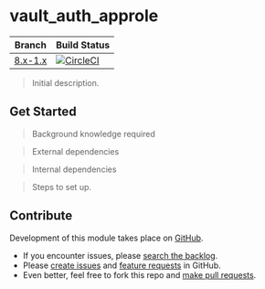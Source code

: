 # vault_auth_approle

| Branch | Build Status |
| ------ | ------------ |
| [8.x-1.x](https://www.drupal.org/project/vault_auth_approle/releases/8.x-1.x-dev) | [![CircleCI](https://img.shields.io/circleci/project/github/nicksantamaria/drupal-vault_auth_approle/8.x-1.x.svg?style=for-the-badge)](https://circleci.com/gh/nicksantamaria/drupal-vault_auth_approle/tree/8.x-1.x) |

>Initial description.

## Get Started

> Background knowledge required

> External dependencies

> Internal dependencies

> Steps to set up.

## Contribute

Development of this module takes place on [GitHub](https://github.com/nicksantamaria/drupal-vault_auth_approle).

* If you encounter issues, please [search the backlog](https://github.com/nicksantamaria/drupal-vault_auth_approle/issues).
* Please [create issues](https://github.com/nicksantamaria/drupal-vault_auth_approle/issues/new?labels=bug) and [feature requests](https://github.com/nicksantamaria/drupal-vault_auth_approle/issues/new?labels=enhancement) in GitHub.
* Even better, feel free to fork this repo and [make pull requests](https://github.com/nicksantamaria/drupal-vault_auth_approle/compare).
